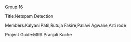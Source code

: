 Group 16

Title:Netspam Detection

Members:Kalyani Patil,Rutuja Fakire,Pallavi Agwane,Arti rode

Project Guide:MRS.Pranjali Kuche

